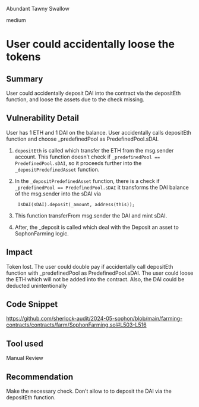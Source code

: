 Abundant Tawny Swallow

medium

# User could accidentally loose the tokens

## Summary
User could accidentally deposit DAI into the contract via the depositEth function, and loose the assets due to the check missing.

## Vulnerability Detail
User has 1 ETH and 1 DAI on the balance. User accidentally calls depositEth function and choose _predefinedPool as  PredefinedPool.sDAI.

1. `depositEth` is called which transfer the ETH from the msg.sender account. This function doesn’t check if `_predefinedPool == PredefinedPool.sDAI`, so it proceeds further into the `_depositPredefinedAsset` function.
2. In the `_depositPredefinedAsset` function, there is a check if `_predefinedPool == PredefinedPool.sDAI` it transforms the DAI balance of the msg.sender into the sDAI via 
    
    ```solidity
     IsDAI(sDAI).deposit(_amount, address(this));
    ```
    
3. This function transferFrom msg.sender the DAI and mint sDAI.
4. After, the _deposit is called which deal with the Deposit an asset to SophonFarming logic.

## Impact
Token lost. The user could double pay if accidentally call depositEth function with _predefinedPool as  PredefinedPool.sDAI. The user could loose the ETH which will not be added into the contract. Also, the DAI could be deducted unintentionally 

## Code Snippet
https://github.com/sherlock-audit/2024-05-sophon/blob/main/farming-contracts/contracts/farm/SophonFarming.sol#L503-L516

## Tool used
Manual Review

## Recommendation
Make the necessary check. Don’t allow to to deposit the DAI via the depositEth function.